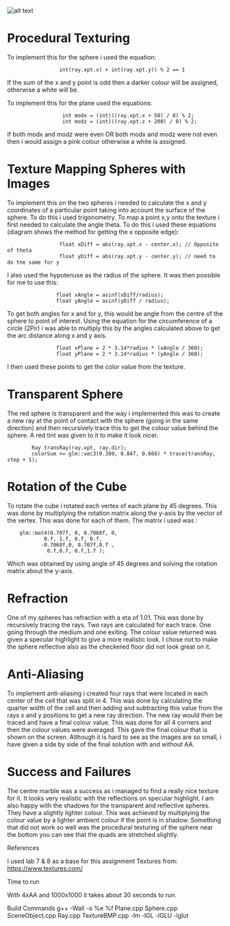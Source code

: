 
![alt text](https://github.com/kali67/RayTracingScene/finalScene.png)

# Procedural Texturing

  To implement this for the sphere i used the equation:

                     int(ray.xpt.x) + int(ray.xpt.y)) % 2 == 1

  If the sum of the x and y point is odd then a darker colour will be assigned, otherwise a white will be.

  To implement this for the plane used the equations:

                      int modx = (int)((ray.xpt.x + 50) / 8) % 2;
                      int modz = (int)((ray.xpt.z + 200) / 8) % 2;

  If both modx and modz were even OR both modx and modz were not even then i would assign a pink colour otherwise a white is assigned.



# Texture Mapping Spheres with Images

To implement this on the two spheres i needed to calculate the x and y coordinates of a particular point taking into account the surface of the sphere. To do this i used trigonometry.
To map a point x,y onto the texture i first needed to calculate the angle theta. To do this i used these equations (diagram shows the method for getting the x opposite edge):

                     float xDiff = abs(ray.xpt.x - center.x); // Opposite of theta 
                     float yDiff = abs(ray.xpt.y - center.y); // need to do the same for y

I also used the hypotenuse as the radius of the sphere. It was then possible for me to use this:

                    float xAngle = asinf(xDiff/radius);
                    float yAngle = asinf(yDiff / radius);

To get both angles for x and for y, this would be angle from the centre of the sphere to point of interest. Using the equation for the circumference of a circle (2Pir) i was able to multiply this by the angles calculated above to get the arc distance along x and y axis.

                    float xPlane = 2 * 3.14*radius * (xAngle / 360);
                    float yPlane = 2 * 3.14*radius * (yAngle / 360);
        
I then used these points to get the color value from the texture.





# Transparent Sphere

The red sphere is transparent and the way i implemented this was to create a new ray at the point of contact with the sphere (going in the same direction) and then recursively trace this to get the colour value behind the sphere. A red tint was given to it to make it look nicer.
 
            Ray transRay(ray.xpt, ray.dir);
            colorSum += glm::vec3(0.309, 0.847, 0.666) * trace(transRay, step + 1);






# Rotation of the Cube

To rotate the cube i rotated each vertex of each plane by 45 degrees. This was done by multiplying the rotation matrix along the y-axis by the vector of the vertex. This was done for each of them. The matrix i used was :

        glm::mat4(0.707f, 0, 0.7068f, 0,
                0.f, 1.f, 0.f, 0.f,
               -0.7068f,0, 0.707f,0.f ,
                 0.f,0.f, 0.f,1.f );

Which was obtained by using angle of 45 degrees and solving the rotation matrix about the y-axis.






# Refraction

One of my spheres has refraction with a eta of 1.01. This was done by recursively tracing the rays. Two rays are calculated for each trace. One going through the medium and one exiting. The colour value returned was given a specular highlight to give a more realistic look. I chose not to make the sphere reflective also as the checkered floor did not look great on it.







# Anti-Aliasing 

To implement anti-aliasing i created four rays that were located in each center of the cell that was split in 4. This was done by calculating the quarter width of the cell and then adding and subtracting this value from the rays x and y positions to get a new ray direction. The new ray would then be traced and have a final colour value. This was done for all 4 corners and then the colour values were averaged. This gave the final colour that is shown on the screen. Although it is hard to see as the images are so small, i have given a side by side of the final solution with and without AA.





# Success and Failures


The centre marble was a success as i managed to find a really nice texture for it. It looks very realistic with the reflections on specular highlight. I am also happy with the shadows for the transparent and reflective spheres. They have a slightly lighter colour. This was achieved by multiplying the colour value by a lighter ambient colour if the point is in shadow. Something that did not work so well was the procedural texturing of the sphere near the bottom you can see that the quads are stretched slightly.


References

I used lab 7 & 8 as a base for this assignment
Textures from: https://www.textures.com/


Time to run

With 4xAA and 1000x1000 it takes about 30 seconds to run.

Build Commands
g++ -Wall -o %e %f Plane.cpp Sphere.cpp SceneObject.cpp Ray.cpp TextureBMP.cpp -lm -lGL -lGLU -lglut
